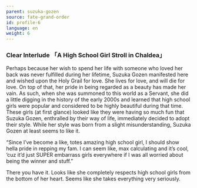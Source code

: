 ```yaml
---
parent: suzuka-gozen
source: fate-grand-order
id: profile-6
language: en
weight: 6
---
```


### Clear Interlude 「A High School Girl Stroll in Chaldea」

Perhaps because her wish to spend her life with someone who loved her back was never fulfilled during her lifetime, Suzuka Gozen manifested here and wished upon the Holy Grail for love. She lives for love, and will die for love. On top of that, her pride in being regarded as a beauty has made her vain. As such, when she was summoned to this world as a Servant, she did a little digging in the history of the early 2000s and learned that high school girls were popular and considered to be highly beautiful during that time. These girls (at first glance) looked like they were having so much fun that Suzuka Gozen, enthralled by their way of life, immediately decided to adopt their style. While her style was born from a slight misunderstanding, Suzuka Gozen at least seems to like it.

“Since I’ve become a like, totes amazing high school girl, I should show hella pride in repping my fam. I can seem like, max calculating and it’s cool, ’cuz it’d just SUPER embarrass girls everywhere if I was all worried about being the winner and stuff.”

There you have it. Looks like she completely respects high school girls from the bottom of her heart.
Seems like she takes everything very seriously.
